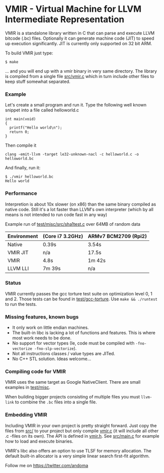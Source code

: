 # VMIR - Virtual Machine for LLVM Intermediate Representation

VMIR is a standalone library written in C that can parse and execute LLVM bitcode (.bc) files. Optionally it can generate machine code (JIT) to speed up execution significantly. JIT is currently only supported on 32 bit ARM.

To build VMIR just type:
```
$ make
```
... and you will end up with a vmir binary in very same directory.
The library is compiled from a single file [src/vmir.c](src/vmir.c) which in turn include other files to keep stuff somewhat separated.

### Example
Let's create a small program and run it. Type the following well known snippet into a file called helloworld.c
```
int main(void)
{
  printf("Hello world\n");
  return 0;
}
```
Then compile it
```
clang -emit-llvm -target le32-unknown-nacl -c helloworld.c -o helloworld.bc
```
And finally, run it:
```
$ ./vmir helloworld.bc
Hello world
```

### Performance

Interpretion is about 10x slower (on x86) than the same binary compiled as native code. Still it's a lot faster than LLVM's own interpreter (which by all means is not intended to run code fast in any way)

Example run of [test/misc/src/sha1test.c](test/misc/src/sha1test.c)  over 64MB of random data

Environment | (Core i7 3.2GHz) | ARMv7 BCM2709 (Rpi2)
--- | --- | ---
Native | 0.39s | 3.54s
VMIR JIT | n/a | 17.5s
VMIR | 4.8s | 1m 42s
LLVM LLI | 7m 39s | n/a


### Status

VMIR currently passes the gcc torture test suite on optimization level 0, 1 and 2. Those tests can be found in [test/gcc-torture](test/gcc-torture). Use `make && ./runtest` to run the tests.


### Missing features, known bugs

* It only work on little endian machines.
* The built-in libc is lacking a lot of functions and features. This is where most work needs to be done.
* No support for vector types (Ie, code must be compiled with `-fno-vectorize -fno-slp-vectorize`).
* Not all instructions classes / value types are JITed.
* No C++ STL solution. Ideas welcome...


### Compiling code for VMIR

VMIR uses the same target as Google NativeClient. There are small examples in [test/misc](test/misc).

When building bigger projects consisting of multiple files you must `llvm-link` to combine the `.bc` files into a single file.


### Embedding VMIR

Including VMIR in your own project is pretty straight forward. Just copy the files from [src/](src/) to your project but only compile [vmir.c](src/vmir.c) (it will include all other .c -files on its own). The API is defined in [vmir.h](src/vmir.h). See [src/main.c](src/main.c) for example how to load and execute binaries.

VMIR's libc also offers an option to use TLSF for memory allocation. The default built-in allocator is a very simple linear search first-fit algorithm.

Follow me on https://twitter.com/andoma
